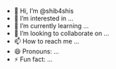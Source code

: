 - 👋 Hi, I’m @shib4shis
- 👀 I’m interested in ...
- 🌱 I’m currently learning ...
- 💞️ I’m looking to collaborate on ...
- 📫 How to reach me ...
- 😄 Pronouns: ...
- ⚡ Fun fact: ...

<!---
shib4shis/shib4shis is a ✨ special ✨ repository because its `README.md` (this file) appears on your GitHub profile.
You can click the Preview link to take a look at your changes.
--->
